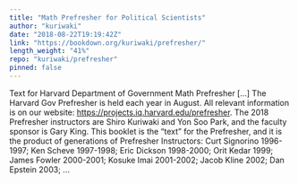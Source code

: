```yaml
---
title: "Math Prefresher for Political Scientists"
author: "kuriwaki"
date: "2018-08-22T19:19:42Z"
link: "https://bookdown.org/kuriwaki/prefresher/"
length_weight: "41%"
repo: "kuriwaki/prefresher"
pinned: false
---
```


Text for Harvard Department of Government Math Prefresher [...] The Harvard Gov Prefresher is held each year in August. All relevant information is on our website: https://projects.iq.harvard.edu/prefresher. The 2018 Prefresher instructors are Shiro Kuriwaki and Yon Soo Park, and the faculty sponsor is Gary King. This booklet is the “text” for the Prefresher, and it is the product of generations of Prefresher Instructors: Curt Signorino 1996-1997; Ken Scheve 1997-1998; Eric Dickson 1998-2000; Orit Kedar 1999; James Fowler 2000-2001; Kosuke Imai 2001-2002; Jacob Kline 2002; Dan Epstein 2003; ...
